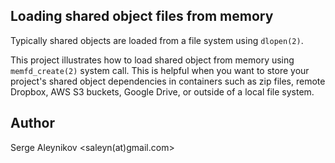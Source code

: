 ## Loading shared object files from memory

Typically shared objects are loaded from a file system using `dlopen(2)`.

This project illustrates how to load shared object from memory using
`memfd_create(2)` system call.  This is helpful when you want to store
your project's shared object dependencies in containers such as zip files,
remote Dropbox, AWS S3 buckets, Google Drive, or outside of a local file
system.

## Author

Serge Aleynikov <saleyn(at)gmail.com>
